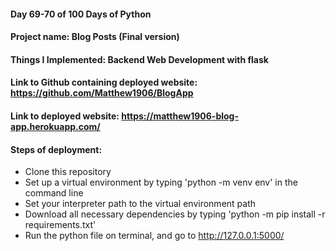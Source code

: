 #### Day 69-70 of 100 Days of Python
#### Project name: Blog Posts (Final version)
#### Things I Implemented: Backend Web Development with flask

#### Link to Github containing deployed website: https://github.com/Matthew1906/BlogApp
#### Link to deployed website: https://matthew1906-blog-app.herokuapp.com/

#### Steps of deployment:
- Clone this repository
- Set up a virtual environment by typing 'python -m venv env' in the command line
- Set your interpreter path to the virtual environment path
- Download all necessary dependencies by typing 'python -m pip install -r requirements.txt'
- Run the python file on terminal, and go to http://127.0.0.1:5000/
